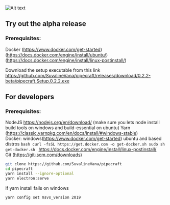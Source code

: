![Alt text](C:/Users/stena/Desktop/pipecraft/icon.png?raw=true "PipeCraft")

## Try out the alpha release

### Prerequisites:

Docker (https://www.docker.com/get-started)
        (https://docs.docker.com/engine/install/ubuntu/)
        (https://docs.docker.com/engine/install/linux-postinstall/)

Download the setup executable from this link  
https://github.com/SuvalineVana/pipecraft/releases/download/0.2.2-beta/pipecraft.Setup.0.2.2.exe

## For developers

### Prerequisites:

NodeJS https://nodejs.org/en/download/ (make sure you lets node install build tools on windows and build-essential on ubuntu)
Yarn (https://classic.yarnpkg.com/en/docs/install/#windows-stable)  
Docker: windows(https://www.docker.com/get-started)
        ubuntu and based distros ```bash
                                curl -fsSL https://get.docker.com -o get-docker.sh
                                sudo sh get-docker.sh
                                ```
        https://docs.docker.com/engine/install/linux-postinstall/          
Git (https://git-scm.com/downloads)

```bash
git clone https://github.com/SuvalineVana/pipecraft
cd pipecraft
yarn install --ignore-optional
yarn electron:serve
```

If yarn install fails on windows
```bash
yarn config set msvs_version 2019
```

